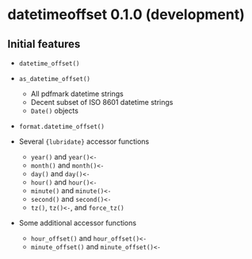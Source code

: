 datetimeoffset 0.1.0 (development)
==================================

Initial features
----------------

* `datetime_offset()`
* `as_datetime_offset()`

  + All pdfmark datetime strings
  + Decent subset of ISO 8601 datetime strings
  + `Date()` objects

* `format.datetime_offset()`
* Several `{lubridate}` accessor functions

  + `year()` and `year()<-`
  + `month()` and `month()<-`
  + `day()` and `day()<-`
  + `hour()` and `hour()<-`
  + `minute()` and `minute()<-`
  + `second()` and `second()<-`
  + `tz()`, `tz()<-`, and `force_tz()`

* Some additional accessor functions

  + `hour_offset()` and `hour_offset()<-`
  + `minute_offset()` and `minute_offset()<-`
